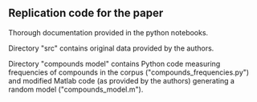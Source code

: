 ## Replication code for the paper

Thorough documentation provided in the python notebooks.

Directory "src" contains original data provided by the authors.

Directory "compounds model" contains Python code measuring frequencies of compounds in the corpus ("compounds_frequencies.py") and modified Matlab code (as provided by the authors) generating a random model ("compounds_model.m").
